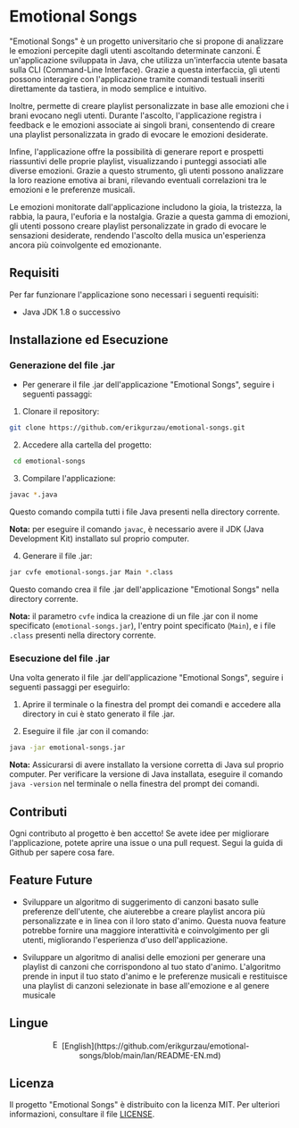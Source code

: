 # Emotional Songs

"Emotional Songs" è un progetto universitario che si propone di analizzare le emozioni percepite dagli utenti ascoltando determinate canzoni. 
É un'applicazione sviluppata in Java, che utilizza un'interfaccia utente basata sulla CLI (Command-Line Interface). 
Grazie a questa interfaccia, gli utenti possono interagire con l'applicazione tramite comandi testuali inseriti direttamente da tastiera, in modo semplice e intuitivo. 

Inoltre, permette di creare playlist personalizzate in base alle emozioni che i brani evocano negli utenti. Durante l'ascolto, l'applicazione registra i feedback e le emozioni associate ai singoli brani, consentendo di creare una playlist personalizzata in grado di evocare le emozioni desiderate.

Infine, l'applicazione offre la possibilità di generare report e prospetti riassuntivi delle proprie playlist, visualizzando i punteggi associati alle diverse emozioni. Grazie a questo strumento, gli utenti possono analizzare la loro reazione emotiva ai brani, rilevando eventuali correlazioni tra le emozioni e le preferenze musicali.

Le emozioni monitorate dall'applicazione includono la gioia, la tristezza, la rabbia, la paura, l'euforia e la nostalgia. Grazie a questa gamma di emozioni, gli utenti possono creare playlist personalizzate in grado di evocare le sensazioni desiderate, rendendo l'ascolto della musica un'esperienza ancora più coinvolgente ed emozionante.


## Requisiti

Per far funzionare l'applicazione sono necessari i seguenti requisiti:

- Java JDK 1.8 o successivo


## Installazione ed Esecuzione

### Generazione del file .jar

- Per generare il file .jar dell'applicazione "Emotional Songs", seguire i seguenti passaggi:

1. Clonare il repository:
  ```sh
  git clone https://github.com/erikgurzau/emotional-songs.git
  ```
  
2. Accedere alla cartella del progetto:
```sh
 cd emotional-songs
```

3. Compilare l'applicazione:
```sh
javac *.java
```
Questo comando compila tutti i file Java presenti nella directory corrente.

**Nota:** per eseguire il comando `javac`, è necessario avere il JDK (Java Development Kit) installato sul proprio computer.

4. Generare il file .jar:
```sh
jar cvfe emotional-songs.jar Main *.class
```
Questo comando crea il file .jar dell'applicazione "Emotional Songs" nella directory corrente.

**Nota:** il parametro `cvfe` indica la creazione di un file .jar con il nome specificato (`emotional-songs.jar`), l'entry point specificato (`Main`), e i file `.class` presenti nella directory corrente.

### Esecuzione del file .jar

Una volta generato il file .jar dell'applicazione "Emotional Songs", seguire i seguenti passaggi per eseguirlo:

1. Aprire il terminale o la finestra del prompt dei comandi e accedere alla directory in cui è stato generato il file .jar.

2. Eseguire il file .jar con il comando:
```sh
java -jar emotional-songs.jar
```
**Nota:** Assicurarsi di avere installato la versione corretta di Java sul proprio computer. Per verificare la versione di Java installata, eseguire il comando `java -version` nel terminale o nella finestra del prompt dei comandi.


## Contributi

Ogni contributo al progetto è ben accetto! Se avete idee per migliorare l'applicazione, potete aprire una issue o una pull request. Segui la guida di Github per sapere cosa fare.


## Feature Future

- Sviluppare un algoritmo di suggerimento di canzoni basato sulle preferenze dell'utente, che aiuterebbe a creare playlist ancora più personalizzate e in linea con il loro stato d'animo. Questa nuova feature potrebbe fornire una maggiore interattività e coinvolgimento per gli utenti, migliorando l'esperienza d'uso dell'applicazione. 

- Sviluppare un algoritmo di analisi delle emozioni per generare una playlist di canzoni che corrispondono al tuo stato d'animo. L'algoritmo prende in input il tuo stato d'animo e le preferenze musicali e restituisce una playlist di canzoni selezionate in base all'emozione e al genere musicale


## Lingue

<p align="center">
  <img src="https://upload.wikimedia.org/wikipedia/en/a/ae/Flag_of_the_United_Kingdom.svg" height="16px" alt="English Flag">
  [English](https://github.com/erikgurzau/emotional-songs/blob/main/lan/README-EN.md)
</p>


## Licenza

Il progetto "Emotional Songs" è distribuito con la licenza MIT. Per ulteriori informazioni, consultare il file [LICENSE](LICENSE).

